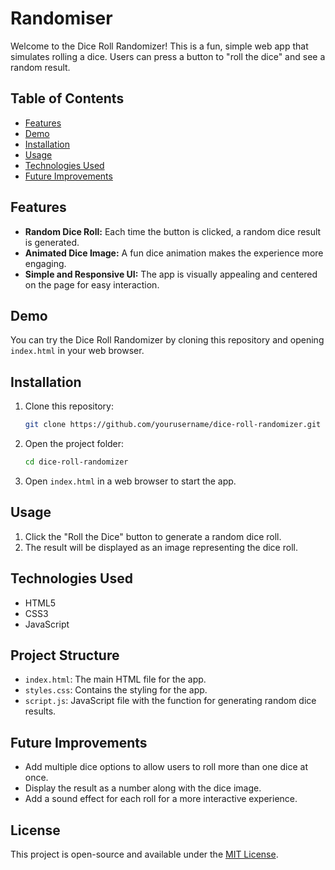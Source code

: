 # Randomiser

Welcome to the Dice Roll Randomizer! This is a fun, simple web app that simulates rolling a dice. Users can press a button to "roll the dice" and see a random result.

## Table of Contents
- [Features](#features)
- [Demo](#demo)
- [Installation](#installation)
- [Usage](#usage)
- [Technologies Used](#technologies-used)
- [Future Improvements](#future-improvements)

## Features
- **Random Dice Roll:** Each time the button is clicked, a random dice result is generated.
- **Animated Dice Image:** A fun dice animation makes the experience more engaging.
- **Simple and Responsive UI:** The app is visually appealing and centered on the page for easy interaction.

## Demo
You can try the Dice Roll Randomizer by cloning this repository and opening `index.html` in your web browser.

## Installation
1. Clone this repository:
   ```bash
   git clone https://github.com/yourusername/dice-roll-randomizer.git
   ```
2. Open the project folder:
   ```bash
   cd dice-roll-randomizer
   ```
3. Open `index.html` in a web browser to start the app.

## Usage
1. Click the "Roll the Dice" button to generate a random dice roll.
2. The result will be displayed as an image representing the dice roll.

## Technologies Used
- HTML5
- CSS3
- JavaScript

## Project Structure
- `index.html`: The main HTML file for the app.
- `styles.css`: Contains the styling for the app.
- `script.js`: JavaScript file with the function for generating random dice results.

## Future Improvements
- Add multiple dice options to allow users to roll more than one dice at once.
- Display the result as a number along with the dice image.
- Add a sound effect for each roll for a more interactive experience.

## License
This project is open-source and available under the [MIT License](LICENSE).
```
